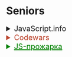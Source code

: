# Seniors

<details>
  <summary style="font-size: 20px">JavaScript.info</summary>

- [ ] [chapter II](https://github.com/duttdutt/seniors/tree/main/javascript.info/chapter%20II)
- [x] [chapter IV](https://github.com/duttdutt/seniors/tree/main/javascript.info/chapter%20IV)
- [x] [chapter V](https://github.com/duttdutt/seniors/tree/main/javascript.info/chapter%20V)
- [x] [chapter VI](https://github.com/duttdutt/seniors/tree/main/javascript.info/chapter%20VI)
- [ ] [chapter VII](https://github.com/duttdutt/seniors/tree/main/javascript.info/chapter%20VII)
- [ ] [chapter VIII](https://github.com/duttdutt/seniors/tree/main/javascript.info/chapter%20VIII)
- [ ] [chapter IX](https://github.com/duttdutt/seniors/tree/main/javascript.info/chapter%20IX)
</details>

<details>
  <summary style="font-size: 20px;color: #BB432C">Codewars</summary>

<details>
  <summary style="font-size: 15px;color: #0000FF">August, Total: 16<strong>(normal)</strong></summary>

- _5kyu_: 2 entries
- _6kyu_: 8 entries
- _7kyu_: 6 entries

</details>

<details>
  <summary style="font-size: 15px;color: #E50000">September, total: 9<strong>(bad)</strong></summary>

  - _5kyu_: 2 entry
  - _6kyu_: 2 entries
  - _7kyu_: 5 entries

</details>

<details>
  <summary style="font-size: 15px;color: #E50000">October, total: 4</summary>

- _5kyu_: 0 entry
- _6kyu_: 1 entries
- _7kyu_: 3 entries

</details>


<details>
  <summary>All entries</summary>

### 5kyu

- [Greed is good](https://www.codewars.com/kata/5270d0d18625160ada0000e4) 15 August
- [DirectionsReduction](https://www.codewars.com/kata/550f22f4d758534c1100025a) 19 August
- [Moving Zeros to End](https://www.codewars.com/kata/52597aa56021e91c93000cb0) 14 September
- [Flatten](https://www.codewars.com/kata/513fa1d75e4297ba38000003) 23 September

### 6kyu

- [Simple card game](https://www.codewars.com/kata/53417de006654f4171000587) 15 August
- [Two Sum](https://www.codewars.com/kata/52c31f8e6605bcc646000082) 15 August
- [Bit Counting](https://www.codewars.com/kata/526571aae218b8ee490006f4) 15 August
- [Persistent Bugger](https://www.codewars.com/kata/54bf1c2cd5b56cc47f0007a1) 16 August
- [Sum Of Digits](https://www.codewars.com/kata/541c8630095125aba6000c00) 17 August
- [Narcissistic Number](https://www.codewars.com/kata/5287e858c6b5a9678200083c) 17 August
- [Santas Master Plan](https://www.codewars.com/kata/52afd1fe8f7c52a0e1000304) 22 August
- [Unix Style](https://www.codewars.com/kata/52249faee9abb9cefa0001ee) 23 August
- [Find the odd int](https://www.codewars.com/kata/54da5a58ea159efa38000836) 14 September
- [Array Diff](https://www.codewars.com/kata/523f5d21c841566fde000009) 14 September
- [Polish Notation](https://www.codewars.com/kata/5e5b7f55c2e8ae0016f42339) 23 September
- [Array Diff](https://www.codewars.com/kata/523f5d21c841566fde000009/) 14 October

### 7kyu

- [Training Time](https://www.codewars.com/kata/572ab0cfa3af384df7000ff8) 15 August
- [How Many](https://www.codewars.com/kata/5a00e01cf96fb70001cfa659) 16 August
- [My Language Skills](www.codewars.com/kata/5b16490986b6d336c900007d) 19 August
- [Sum Even Numbers](https://www.codewars.com/kata/586beb5ba44cfc44ed0006c3) 22 August
- [Unique Sum](https://www.codewars.com/kata/56b1eb19247c01493a000065) 22 August
- [Credit Card Mask](https://www.codewars.com/kata/5412509bd436bd33920011bc) 27 August
- [Highest and Lowers](https://www.codewars.com/kata/554b4ac871d6813a03000035) 14 September
- [Descending Order](https://www.codewars.com/kata/5467e4d82edf8bbf40000155/solutions/javascript) 14 September
- [Sum of two lowest](https://www.codewars.com/kata/558fc85d8fd1938afb000014) 14 September
- [Map Function Issue](https://www.codewars.com/kata/560fbc2d636966b21e00009e) 15 September
- [Naughty or Nice](https://www.codewars.com/kata/5662b14e0a1fb8320a00005c) 19 September

</details>

</details>


<details>
  <summary
    style="
      font-size: 20px;
      color: #008000
    "
  >
    <a href="https://t.me/jsgrill" style="color: #008000; text-decoration: underline">
      JS-прожарка
    </a>
  </summary>

- _15 October_: 4 entries
  - 2 отлично(решил сам),
  - 1 хорошо(попросил чатик подсобить с реализацией(без кода, только текст))
  - 0 нормально(знатно распросил чатик + был код от него)
  - 1 плохо(без шансов)

- [Task 0](https://t.me/jsgrill/23) 15 October, отлично
- [Task 1](https://t.me/jsgrill/26) 15 October, плохо
- [Task 2](https://t.me/jsgrill/27) 15 October, нормально
- [Task 3](https://t.me/jsgrill/28) 15 October, отлично
</details>